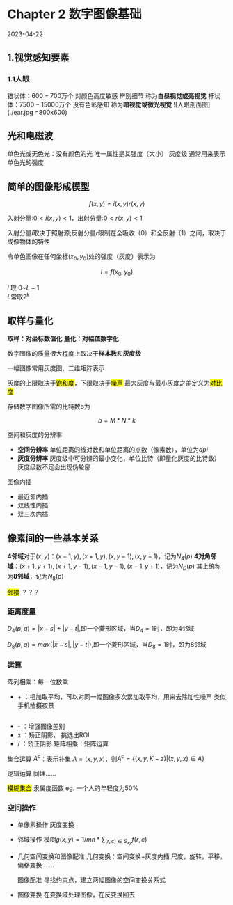 # Chapter 2 数字图像基础
2023-04-22
## 1.视觉感知要素

### 1.1人眼

锥状体：$`600-700`$万个 对颜色高度敏感 辨别细节 称为**白昼视觉或亮视觉** 
杆状体：$`7500-15000`$万个 没有色彩感知  称为**暗视觉或微光视觉**
![人眼剖面图](./ear.jpg =800x600)

## 光和电磁波

单色光或无色光：没有颜色的光
唯一属性是其强度（大小）
灰度级 通常用来表示单色光的强度

## 简单的图像形成模型

$$f(x,y)= i(x,y)r(x,y)$$

入射分量:$`0 < i(x,y) < 1`$，出射分量:$`0 < r(x,y) < 1`$

入射分量$`i`$取决于照射源;反射分量$`r`$限制在全吸收（0）和全反射（1）之间，取决于成像物体的特性

令单色图像在任何坐标$`(x_0,y_0)`$处的强度（灰度）表示为

$$ l=f(x_0,y_0)$$

$`l`$ 取 $`0 `$~$` L-1`$  
$`L`$常取$`2^k`$

## 取样与量化

**取样：对坐标数值化**
**量化：对幅值数字化**

数字图像的质量很大程度上取决于**样本数**和**灰度级**

一幅图像常用灰度图、二维矩阵表示

灰度的上限取决于<mark>饱和度</mark>，下限取决于<mark>噪声</mark>
最大灰度与最小灰度之差定义为<mark>对比度</mark>

存储数字图像所需的比特数b为

$$b = M * N * k$$

空间和灰度的分辨率
* **空间分辨率** 单位距离的线对数和单位距离的点数（像素数），单位为$`dpi`$
* **灰度分辨率** 灰度级中可分辨的最小变化，单位比特（即量化灰度的比特数）
灰度级数不足会出现伪轮廓

图像内插
* 最近邻内插
* 双线性内插
* 双三次内插

## 像素间的一些基本关系

**4邻域**对于$`(x,y)：(x-1,y),(x+1,y),(x,y-1),(x,y+1)`$，记为$`N_4(p)`$
**4对角邻域**：$`(x+1,y+1),(x+1,y-1),(x-1,y-1),(x-1,y+1)`$，记为$`N_D(p)`$
其上统称为**8邻域**，记为$`N_8(p)`$

<mark>邻接</mark>
？？？

### 距离度量

$D_4(p,q) = |x-s|+|y-t|$,即一个菱形区域，当$`D_4=1`$时，即为4邻域

$D_8(p,q) = max(|x-s|,|y-t|)$,即一个菱形区域，当$`D_8=1`$时，即为8邻域

### 运算

阵列相乘：每一位数乘
* \+ ：相加取平均，可以对同一幅图像多次累加取平均，用来去除加性噪声 类似手机拍摄夜景
```

```
* \-  ：增强图像差别
* x   ：矫正阴影， 挑选出ROI
* \/  ：矫正阴影
矩阵相乘：矩阵运算

集合运算
$`A^c`$：表示补集
$`A={(x,y,x)}`$，则$`A^c=\{(x,y,K-z)|(x,y,x)\in A \}`$

逻辑运算
同理……

<mark>模糊集合</mark>
隶属度函数
eg. 一个人的年轻度为50%

### 空间操作

* 单像素操作
    灰度变换
* 邻域操作
    模糊$`g(x,y)=1/mn*\sum_{(r,c)\in S_{xy}}f(r,c)`$ 
* 几何空间变换和图像配准
    几何变换：空间变换+灰度内插
    尺度，旋转，平移，偏移变换
    ……
    
    图像配准
    寻找约束点，建立两幅图像的空间变换关系式
    
* 图像变换
    在变换域处理图像，在反变换回去
    

